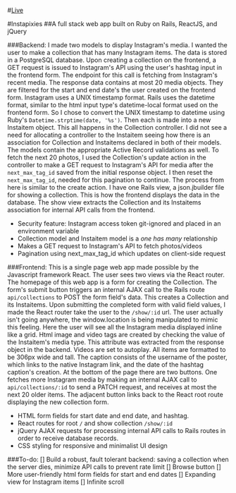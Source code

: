 #[Live](http://instapixies.herokuapp.com)

#Instapixies
##A full stack web app built on Ruby on Rails, ReactJS, and jQuery

###Backend:
I made two models to display Instagram's media. I wanted the user to make a collection that has many Instagram items. The data is stored in a PostgreSQL database. Upon creating a collection on the frontend, a GET request is issued to Instagram's API using the user's hashtag input in the frontend form. The endpoint for this call is fetching from Instagram's recent media. The response data contains at most 20 media objects. They are filtered for the start and end date's the user created on the frontend form. Instagram uses a UNIX timestamp format. Rails uses the datetime format, similar to the html input type's datetime-local format used on the frontend form. So I chose to convert the UNIX timestamp to datetime using Ruby's `Datetime.strptime(date, '%s')`. Then each is made into a new Instaitem object. This all happens in the Collection controller. I did not see a need for allocating a controller to the Instaitem seeing how there is an association for Collection and Instaitems declared in both of their models. The models contain the appropriate Active Record validations as well. To fetch the next 20 photos, I used the Collection's update action in the controller to make a GET request to Instagram's API for media after the `next_max_tag_id` saved from the initial response object. I then reset the `next_max_tag_id`, needed for this pagination to continue. The process from here is similar to the create action. I have one Rails view, a json.jbuilder file for showing a collection. This is how the frontend displays the data in the database. The show view extracts the Collection and its Instaitems association for internal API calls from the frontend.

* Security feature: Instagram access token git-ignored and placed in an environment variable
* Collection model and Instaitem model is a _one has many_ relationship
* Makes a GET request to Instagram's API to fetch photos/videos
* Pagination using next_max_tag_id which updates on client-side request

###Frontend:
This is a single page web app made possible by the Javascript framework React. The user sees two views via the React router. The homepage of this web app is a form for creating the Collection. The form's submit button triggers an internal AJAX call to the Rails route `api/collections` to POST the form field's data. This creates a Collection and its Instaitems. Upon submitting the completed form with valid field values, I made the React router take the user to the `/show/:id` url. The user actually isn't going anywhere, the window.location is being manipulated to mimic this feeling. Here the user will see all the Instagram media displayed inline like a grid. Html image and video tags are created by checking the value of the Instaitem's media type. This attribute was extracted from the response object in the backend. Videos are set to autoplay. All items are formatted to be 306px wide and tall. The caption consists of the username of the poster, which links to the native Instagram link, and the date of the hashtag caption's creation. At the bottom of the page there are two buttons. One fetches more Instagram media by making an internal AJAX call to `api/collections/:id` to send a PATCH request, and receives at most the next 20 older items. The adjacent button links back to the React root route displaying the new collection form.

* HTML form fields for start date and end date, and hashtag.
* React routes for root `/` and show collection `/show/:id`
* jQuery AJAX requests for processing internal API calls to Rails routes in order to receive database records.
* CSS styling for responsive and minimalist UI design

###To-do:
[] Build a robust, fault tolerant backend: saving a collection when the server dies, minimize API calls to prevent rate limit
[] Browse button
[] More user-friendly html form fields for start and end dates 
[] Expanding view for Instagram items
[] Infinite scroll
